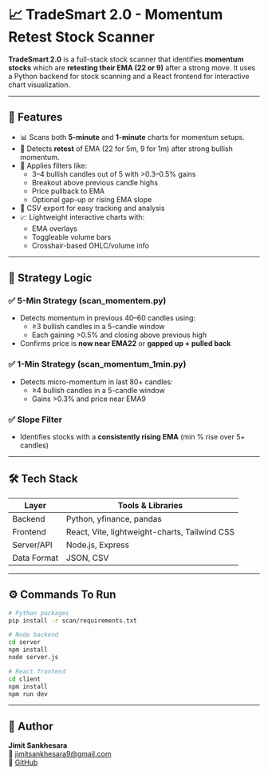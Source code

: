 
# 📈 TradeSmart 2.0 - Momentum Retest Stock Scanner

**TradeSmart 2.0** is a full-stack stock scanner that identifies **momentum stocks** which are **retesting their EMA (22 or 9)** after a strong move. It uses a Python backend for stock scanning and a React frontend for interactive chart visualization.

---

## 🚀 Features

- 📊 Scans both **5-minute** and **1-minute** charts for momentum setups.
- 🔁 Detects **retest** of EMA (22 for 5m, 9 for 1m) after strong bullish momentum.
- 🧠 Applies filters like:
  - 3–4 bullish candles out of 5 with >0.3–0.5% gains
  - Breakout above previous candle highs
  - Price pullback to EMA
  - Optional gap-up or rising EMA slope
- 🧾 CSV export for easy tracking and analysis
- 📈 Lightweight interactive charts with:
  - EMA overlays
  - Toggleable volume bars
  - Crosshair-based OHLC/volume info

---

## 🧠 Strategy Logic

### ✅ 5-Min Strategy (scan_momentem.py)
- Detects momentum in previous 40–60 candles using:
  - ≥3 bullish candles in a 5-candle window
  - Each gaining >0.5% and closing above previous high
- Confirms price is **now near EMA22** or **gapped up + pulled back**

### ✅ 1-Min Strategy (scan_momentum_1min.py)
- Detects micro-momentum in last 80+ candles:
  - ≥4 bullish candles in a 5-candle window
  - Gains >0.3% and price near EMA9

### ✅ Slope Filter 
- Identifies stocks with a **consistently rising EMA** (min % rise over 5+ candles)

---

## 🛠 Tech Stack

| Layer       | Tools & Libraries                              |
|-------------|------------------------------------------------|
| Backend     | Python, yfinance, pandas               |
| Frontend    | React, Vite, lightweight-charts, Tailwind CSS  |
| Server/API  | Node.js, Express                               |
| Data Format | JSON, CSV                                      |

---


## ⚙️ Commands To Run

```bash
# Python packages
pip install -r scan/requirements.txt

# Node backend
cd server
npm install
node server.js

# React frontend
cd client
npm install
npm run dev
```

---

## 👤 Author

**Jimit Sankhesara**  
📧 jimitsankhesara9@gmail.com  
🔗 [GitHub](https://github.com/Jimit1322)  
